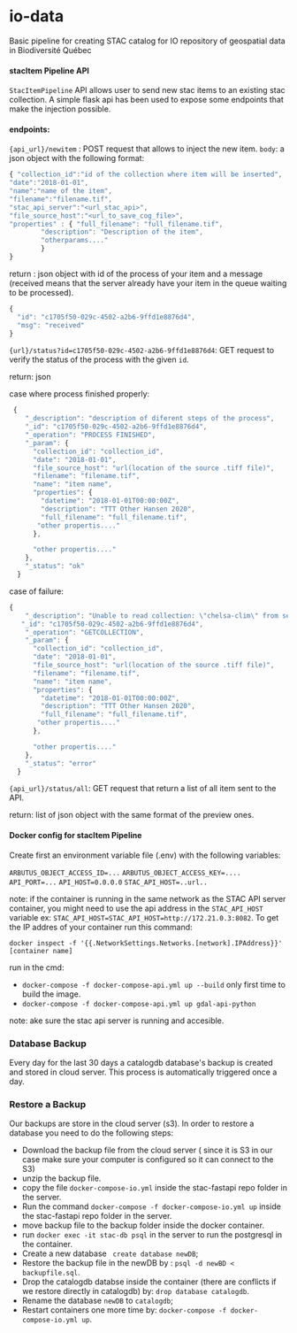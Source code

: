 # io-data

Basic pipeline for creating STAC catalog for IO repository of geospatial data in Biodiversité Québec

#### stacItem Pipeline API

`StacItemPipeline` API allows user to send new stac items to an existing stac collection.
A simple flask api has been used to expose some endpoints that make the injection possible.

#### endpoints:

`{api_url}/newitem` : POST request that allows to inject the new item.
`body`: a json object with the following format:

```javascript
{ "collection_id":"id of the collection where item will be inserted",
"date":"2018-01-01",
"name":"name of the item",
"filename":"filename.tif",
"stac_api_server":"<url_stac_api>",
"file_source_host":"<url_to_save_cog_file>",
"properties" : { "full_filename": "full_filename.tif",
		"description": "Description of the item",
		"otherparams...."
		}
}
```

return : json object with id of the process of your item and a message (received means that the server already have your item in the queue waiting to be processed).

```javascript
{
  "id": "c1705f50-029c-4502-a2b6-9ffd1e8876d4",
  "msg": "received"
}
```

`{url}/status?id=c1705f50-029c-4502-a2b6-9ffd1e8876d4`: GET request to verify the status of the process with the given `id`.

return: json

case where process finished properly:

```javascript
 {
    "_description": "description of diferent steps of the process",
    "_id": "c1705f50-029c-4502-a2b6-9ffd1e8876d4",
    "_operation": "PROCESS FINISHED",
    "_param": {
      "collection_id": "collection_id",
      "date": "2018-01-01",
      "file_source_host": "url(location of the source .tiff file)",
      "filename": "filename.tif",
      "name": "item name",
      "properties": {
        "datetime": "2018-01-01T00:00:00Z",
        "description": "TTT Other Hansen 2020",
        "full_filename": "full_filename.tif",
       "other propertis...."
      },

      "other propertis...."
    },
    "_status": "ok"
  }
```

case of failure:

```javascript
{
    "_description": "Unable to read collection: \"chelsa-clim\" from server, error \n: <urlopen error [Errno 111] Connection refused>. \n Please check your conexion or congif.",
   "_id": "c1705f50-029c-4502-a2b6-9ffd1e8876d4",
    "_operation": "GETCOLLECTION",
    "_param": {
      "collection_id": "collection_id",
      "date": "2018-01-01",
      "file_source_host": "url(location of the source .tiff file)",
      "filename": "filename.tif",
      "name": "item name",
      "properties": {
        "datetime": "2018-01-01T00:00:00Z",
        "description": "TTT Other Hansen 2020",
        "full_filename": "full_filename.tif",
       "other propertis...."
      },

      "other propertis...."
    },
    "_status": "error"
  }
```

`{api_url}/status/all`: GET request that return a list of all item sent to the API.

return: list of json object with the same format of the preview ones.

#### Docker config for stacItem Pipeline

Create first an environment variable file (.env) with the following variables:

`ARBUTUS_OBJECT_ACCESS_ID=...`
`ARBUTUS_OBJECT_ACCESS_KEY=....`
`API_PORT=...`
`API_HOST=0.0.0.0`
`STAC_API_HOST=..url..`

note: if the container is running in the same network as the STAC API server container, you might need to use the api address in the `STAC_API_HOST` variable ex:
`STAC_API_HOST=STAC_API_HOST=http://172.21.0.3:8082`.
To get the IP addres of your container run this command:

`docker inspect -f '{{.NetworkSettings.Networks.[network].IPAddress}}' [container name]`

run in the cmd:

- `docker-compose -f docker-compose-api.yml up --build` only first time to build the image.
- `docker-compose -f docker-compose-api.yml up gdal-api-python`

note: ake sure the stac api server is running and accesible.

### Database Backup

Every day for the last 30 days a catalogdb database's backup is created and stored in cloud server. This process is automatically triggered once a day.

### Restore a Backup

Our backups are store in the cloud server (s3). In order to restore a database you need to do the following steps:

- Download the backup file from the cloud server ( since it is S3 in our case make sure your computer is configured so it can connect to the S3)
- unzip the backup file.
- copy the file `docker-compose-io.yml` inside the stac-fastapi repo folder in the server.
- Run the command `docker-compose -f docker-compose-io.yml up` inside the stac-fastapi repo folder in the server.
- move backup file to the backup folder inside the docker container.
- run `docker exec -it stac-db psql` in the server to run the postgresql in the container.
- Create a new database ` create database newDB`;
- Restore the backup file in the newDB by : `psql -d newBD < backupfile.sql`.
- Drop the catalogdb databse inside the container (there are conflicts if we restore directly in catalogdb) by: `drop database catalogdb`.
- Rename the database `newDB` to `catalogdb`;
- Restart containers one more time by: `docker-compose -f docker-compose-io.yml up`.
